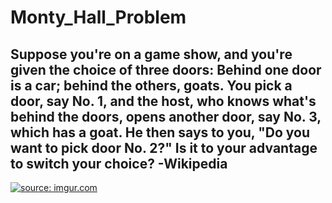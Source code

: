 # Monty_Hall_Problem

## Suppose you're on a game show, and you're given the choice of three doors: Behind one door is a car; behind the others, goats. You pick a door, say No. 1, and the host, who knows what's behind the doors, opens another door, say No. 3, which has a goat. He then says to you, "Do you want to pick door No. 2?" Is it to your advantage to switch your choice? -Wikipedia

<a href="https://imgur.com/LMmV364"><img src="https://i.imgur.com/LMmV364.png" title="source: imgur.com" /></a>
